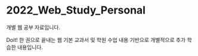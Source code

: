 # 2022_Web_Study_Personal
개별 웹 공부 자료입니다.

Doit! 한 권으로 끝내는 웹 기본 교과서 및 학원 수업 내용 기반으로 개별적으로 추가 학습한 내용입니다.

